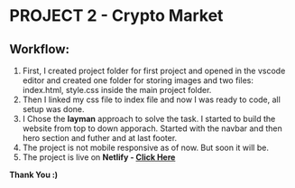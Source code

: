 # PROJECT 2 - Crypto Market

## Workflow:

1. First, I created project folder for first project and opened in the vscode editor and created one folder for storing images and two files: index.html, style.css inside the main project folder.
2. Then I linked my css file to index file and now I was ready to code, all setup was done.
3. I Chose the **layman** approach to solve the task. I started to build the website from top to down apporach. Started with the navbar and then hero section and futher and at last footer.
4. The project is not mobile responsive as of now. But soon it will be.
5. The project is live on **Netlify - [Click Here](https://cryptomarket-htmlcss.netlify.app/)**

**Thank You :)**
